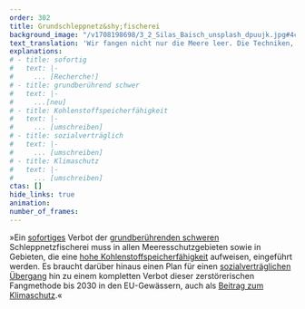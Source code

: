 ```yaml
---
order: 302
title: Grundschleppnetz&shy;fischerei
background_image: "/v1708198698/3_2_Silas_Baisch_unsplash_dpuujk.jpg#4cd4ff"
text_translation: 'Wir fangen nicht nur die Meere leer. Die Techniken, mit denen wir fischen, ruinieren auch noch nebenbei den Planeten.'
explanations:
# - title: sofortig
#   text: |-
#     ... [Recherche!]
# - title: grundberührend schwer
#   text: |-
#     ...[neu]
# - title: Kohlenstoffspeicherfähigkeit
#   text: |-
#     ... [umschreiben]
# - title: sozialverträglich
#   text: |-
#     ... [umschreiben]
# - title: Klimaschutz
#   text: |-
#     ... [umschreiben]
ctas: []
hide_links: true
animation:
number_of_frames:
---
```

»Ein [sofortiges](# "sofortig") Verbot der [grundberührenden schweren](# "grundberührend schwer") Schleppnetzfischerei muss in allen Meeresschutzgebieten sowie in Gebieten, die eine [hohe Kohlenstoffspeicherfähigkeit](# "Kohlenstoffspeicherfähigkeit") aufweisen, eingeführt werden. Es braucht darüber hinaus einen Plan für einen [sozialverträglichen Übergang](# "sozialverträglich") hin zu einem kompletten Verbot dieser zerstörerischen Fangmethode bis 2030 in den EU-Gewässern, auch als [Beitrag zum Klimaschutz](# "Klimaschutz").«